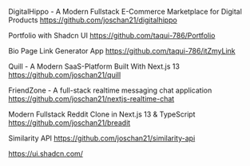 DigitalHippo - A Modern Fullstack E-Commerce Marketplace for Digital Products
https://github.com/joschan21/digitalhippo

Portfolio with Shadcn UI
https://github.com/taqui-786/Portfolio

Bio Page Link Generator App
https://github.com/taqui-786/itZmyLink

Quill - A Modern SaaS-Platform Built With Next.js 13
https://github.com/joschan21/quill

FriendZone - A full-stack realtime messaging chat application
https://github.com/joschan21/nextjs-realtime-chat

Modern Fullstack Reddit Clone in Next.js 13 & TypeScript
https://github.com/joschan21/breadit

Similarity API
https://github.com/joschan21/similarity-api

https://ui.shadcn.com/
